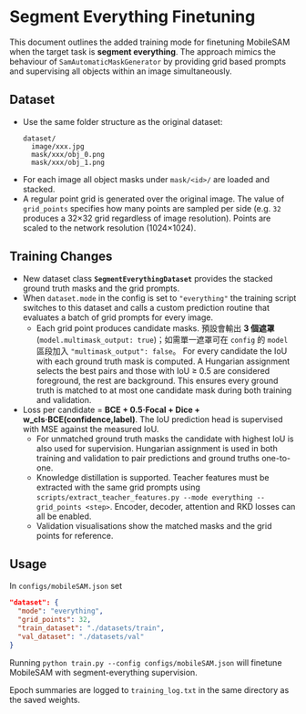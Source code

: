 # Segment Everything Finetuning

This document outlines the added training mode for finetuning MobileSAM when the
target task is **segment everything**.  The approach mimics the behaviour of
`SamAutomaticMaskGenerator` by providing grid based prompts and supervising all
objects within an image simultaneously.

## Dataset
- Use the same folder structure as the original dataset:
  ```
  dataset/
    image/xxx.jpg
    mask/xxx/obj_0.png
    mask/xxx/obj_1.png
  ```
- For each image all object masks under `mask/<id>/` are loaded and stacked.
- A regular point grid is generated over the original image. The value of
  `grid_points` specifies how many points are sampled per side (e.g. `32`
  produces a 32×32 grid regardless of image resolution). Points are scaled to
  the network resolution (1024×1024).

## Training Changes
- New dataset class **`SegmentEverythingDataset`** provides the stacked ground
  truth masks and the grid prompts.
- When `dataset.mode` in the config is set to `"everything"` the training script
  switches to this dataset and calls a custom prediction routine that evaluates a
  batch of grid prompts for every image.
  - Each grid point produces candidate masks. 預設會輸出 **3 個遮罩** (`model.multimask_output: true`)；如需單一遮罩可在 `config` 的 `model` 區段加入 `"multimask_output": false`。  For
    every candidate the IoU with each ground truth mask is computed.  A Hungarian
    assignment selects the best pairs and those with IoU ≥ 0.5 are considered foreground,
    the rest are background.  This ensures every ground truth is matched to at most one
    candidate mask during both training and validation.
- Loss per candidate = **BCE + 0.5·Focal + Dice + w_cls·BCE(confidence,label)**.
  The IoU prediction head is supervised with MSE against the measured IoU.
  - For unmatched ground truth masks the candidate with highest IoU is also used
    for supervision.  Hungarian assignment is used in both training and validation
    to pair predictions and ground truths one-to-one.
  - Knowledge distillation is supported.  Teacher features must be extracted
    with the same grid prompts using `scripts/extract_teacher_features.py --mode everything --grid_points <step>`.
    Encoder, decoder, attention and RKD losses can all be enabled.
  - Validation visualisations show the matched masks and the grid points for reference.

## Usage
In `configs/mobileSAM.json` set
```json
"dataset": {
  "mode": "everything",
  "grid_points": 32,
  "train_dataset": "./datasets/train",
  "val_dataset": "./datasets/val"
}
```
Running `python train.py --config configs/mobileSAM.json` will finetune MobileSAM
with segment-everything supervision.

Epoch summaries are logged to `training_log.txt` in the same directory as the saved weights.
